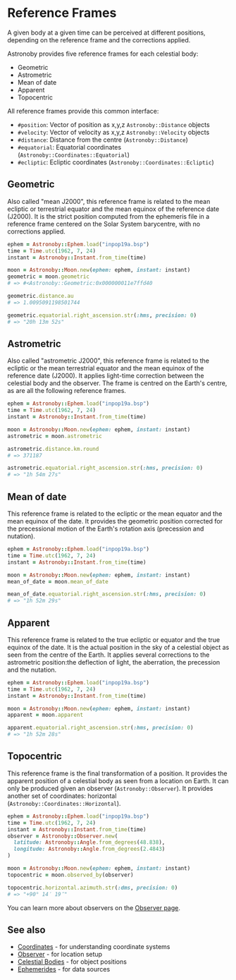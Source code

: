 # Reference Frames

A given body at a given time can be perceived at different positions, depending
on the reference frame and the corrections applied.

Astronoby provides five reference frames for each celestial body:

* Geometric
* Astrometric
* Mean of date
* Apparent
* Topocentric

All reference frames provide this common interface:

* `#position`: Vector of position as x,y,z `Astronoby::Distance` objects
* `#velocity`: Vector of velocity as x,y,z `Astronoby::Velocity` objects
* `#distance`: Distance from the centre (`Astronoby::Distance`)
* `#equatorial`: Equatorial coordinates (`Astronoby::Coordinates::Equatorial`)
* `#ecliptic`: Ecliptic coordinates (`Astronoby::Coordinates::Ecliptic`)

## Geometric

Also called "mean J2000", this reference frame is related to the mean ecliptic
or terrestrial equator and the mean equinox of the reference date (J2000). It is
the strict position computed from the ephemeris file in a reference frame
centered on the Solar System barycentre, with no corrections applied.

```rb
ephem = Astronoby::Ephem.load("inpop19a.bsp")
time = Time.utc(1962, 7, 24)
instant = Astronoby::Instant.from_time(time)

moon = Astronoby::Moon.new(ephem: ephem, instant: instant)
geometric = moon.geometric
# => #<Astronoby::Geometric:0x000000011e7ffd40

geometric.distance.au
# => 1.0095091198501744

geometric.equatorial.right_ascension.str(:hms, precision: 0)
# => "20h 13m 52s"
```

## Astrometric

Also called "astrometric J2000", this reference frame is related to the ecliptic
or the mean terrestrial equator and the mean equinox of the reference date
(J2000). It applies light-time correction between the celestial body and the
observer. The frame is centred on the Earth's centre, as are all the following
reference frames.

```rb
ephem = Astronoby::Ephem.load("inpop19a.bsp")
time = Time.utc(1962, 7, 24)
instant = Astronoby::Instant.from_time(time)

moon = Astronoby::Moon.new(ephem: ephem, instant: instant)
astrometric = moon.astrometric

astrometric.distance.km.round
# => 371187

astrometric.equatorial.right_ascension.str(:hms, precision: 0)
# => "1h 54m 27s"
```

## Mean of date

This reference frame is related to the ecliptic or the mean equator and the mean
equinox of the date. It provides the geometric position corrected for the
precessional motion of the Earth's rotation axis (precession and nutation).


```rb
ephem = Astronoby::Ephem.load("inpop19a.bsp")
time = Time.utc(1962, 7, 24)
instant = Astronoby::Instant.from_time(time)

moon = Astronoby::Moon.new(ephem: ephem, instant: instant)
mean_of_date = moon.mean_of_date

mean_of_date.equatorial.right_ascension.str(:hms, precision: 0)
# => "1h 52m 29s"
```

## Apparent

This reference frame is related to the true ecliptic or equator and the true
equinox of the date. It is the actual position in the sky of a celestial object
as seen from the centre of the Earth. It applies several corrections to the
astrometric position:the deflection of light, the aberration, the precession and
the nutation.

```rb
ephem = Astronoby::Ephem.load("inpop19a.bsp")
time = Time.utc(1962, 7, 24)
instant = Astronoby::Instant.from_time(time)

moon = Astronoby::Moon.new(ephem: ephem, instant: instant)
apparent = moon.apparent

apparent.equatorial.right_ascension.str(:hms, precision: 0)
# => "1h 52m 28s"
```

## Topocentric

This reference frame is the final transformation of a position. It provides the
apparent position of a celestial body as seen from a location on Earth. It can
only be produced given an observer (`Astronoby::Observer`). It provides another
set of coordinates: horizontal (`Astronoby::Coordinates::Horizontal`).

```rb
ephem = Astronoby::Ephem.load("inpop19a.bsp")
time = Time.utc(1962, 7, 24)
instant = Astronoby::Instant.from_time(time)
observer = Astronoby::Observer.new(
  latitude: Astronoby::Angle.from_degrees(48.838),
  longitude: Astronoby::Angle.from_degrees(2.4843)
)

moon = Astronoby::Moon.new(ephem: ephem, instant: instant)
topocentric = moon.observed_by(observer)

topocentric.horizontal.azimuth.str(:dms, precision: 0)
# => "+90° 14′ 19″"
```

You can learn more about observers on the [Observer page].

## See also
- [Coordinates](coordinates.md) - for understanding coordinate systems
- [Observer](observer.md) - for location setup
- [Celestial Bodies](celestial_bodies.md) - for object positions
- [Ephemerides](ephem.md) - for data sources

[Observer page]: observer.md
